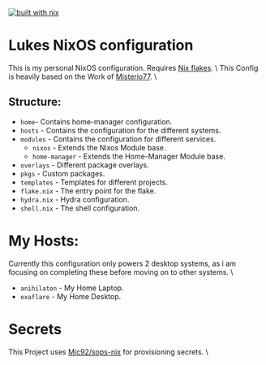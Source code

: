 [![built with nix](https://img.shields.io/static/v1?logo=nixos&logoColor=white&label=&message=Built%20with%20Nix&color=41439a)](https://builtwithnix.org)

# Lukes NixOS configuration
This is my personal NixOS configuration. Requires [Nix flakes](https://nixos.wiki/wiki/Flakes). \\
This Config is heavily based on the Work of [Misterio77](https://github.com/Misterio77). \\

## Structure:
- `home`- Contains home-manager configuration.
- `hosts` - Contains the configuration for the different systems.
- `modules` - Contains the configuration for different services.
  - `nixos` - Extends the Nixos Module base.
  - `home-manager` - Extends the Home-Manager Module base.
- `overlays` - Different package overlays.
- `pkgs` - Custom packages.
- `templates` - Templates for different projects.
- `flake.nix` - The entry point for the flake.
- `hydra.nix` - Hydra configuration.
- `shell.nix` - The shell configuration.

# My Hosts:
Currently this configuration only powers 2 desktop systems, as i am focusing on completing these before moving on to other systems. \\
- `anihilaton` - My Home Laptop.
- `exaflare` - My Home Desktop.

# Secrets
This Project uses [Mic92/sops-nix](https://github.com/Mic92/sops-nix) for provisioning secrets. \\

